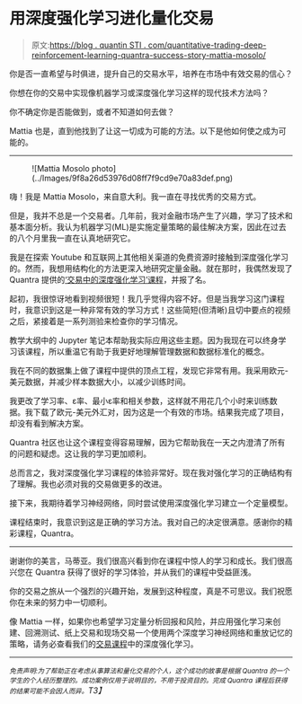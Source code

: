 # 用深度强化学习进化量化交易

> 原文:[https://blog . quantin STI . com/quantitative-trading-deep-reinforcement-learning-quantra-success-story-mattia-mosolo/](https://blog.quantinsti.com/quantitative-trading-deep-reinforcement-learning-quantra-success-story-mattia-mosolo/)

你是否一直希望与时俱进，提升自己的交易水平，培养在市场中有效交易的信心？

你想在你的交易中实现像机器学习或深度强化学习这样的现代技术方法吗？

你不确定你是否能做到，或者不知道如何去做？

Mattia 也是，直到他找到了让这一切成为可能的方法。以下是他如何使之成为可能的。

* * *

<figure class="kg-card kg-image-card">![Mattia Mosolo photo](../Images/9f8a26d53976d08ff7f9cd9e70a83def.png)</figure>

嗨！我是 Mattia Mosolo，来自意大利。我一直在寻找优秀的交易方式。

但是，我并不总是一个交易者。几年前，我对金融市场产生了兴趣，学习了技术和基本面分析。我认为机器学习(ML)是实施定量策略的最佳解决方案，因此在过去的八个月里我一直在认真地研究它。

我是在探索 Youtube 和互联网上其他相关渠道的免费资源时接触到深度强化学习的。然而，我想用结构化的方法更深入地研究定量金融。就在那时，我偶然发现了 Quantra 提供的[‘交易中的深度强化学习’课程](https://quantra.quantinsti.com/course/deep-reinforcement-learning-trading)，并报了名。

起初，我很惊讶地看到视频很短！我几乎觉得内容不好。但是当我学习这门课程时，我意识到这是一种非常有效的学习方式！这些简短(但清晰)且切中要点的视频之后，紧接着是一系列测验来检查你的学习情况。

教学大纲中的 Jupyter 笔记本帮助我实际应用这些主题。因为我现在可以终身学习该课程，所以重温它有助于我更好地理解管理数据和数据标准化的概念。

我在不同的数据集上做了课程中提供的顶点工程，发现它非常有用。我采用欧元-美元数据，并减少样本数据大小，以减少训练时间。

我更改了学习率、ε率、最小ε率和相关参数，这样就不用花几个小时来训练数据。我下载了欧元-美元外汇对，因为这是一个有效的市场。结果我完成了项目，却没有看到解决方案。

Quantra 社区也让这个课程变得容易理解，因为它帮助我在一天之内澄清了所有的问题和疑虑。这让我的学习更加顺利。

总而言之，我对深度强化学习课程的体验非常好。现在我对强化学习的正确结构有了理解。我也必须对我的交易做更多的改进。

接下来，我期待着学习神经网络，同时尝试使用深度强化学习建立一个定量模型。

课程结束时，我意识到这是正确的学习方法。我对自己的决定很满意。感谢你的精彩课程，Quantra。

* * *

谢谢你的美言，马蒂亚。我们很高兴看到你在课程中惊人的学习和成长。我们很高兴您在 Quantra 获得了很好的学习体验，并从我们的课程中受益匪浅。

你的交易之旅从一个强烈的兴趣开始，发展到这种程度，真是不可思议。我们祝愿你在未来的努力中一切顺利。

像 Mattia 一样，如果你也希望学习定量分析回报和风险，并应用强化学习来创建、回溯测试、纸上交易和现场交易一个使用两个深度学习神经网络和重放记忆的策略，请务必查看我们的[交易课程](https://quantra.quantinsti.com/course/deep-reinforcement-learning-trading)中的深度强化学习。

* * *

*<small>免责声明:为了帮助正在考虑从事算法和量化交易的个人，这个成功的故事是根据 Quantra 的一个学生的个人经历整理的。成功案例仅用于说明目的，不用于投资目的。完成 Quantra 课程后获得的结果可能不会因人而异。</small>T3】*